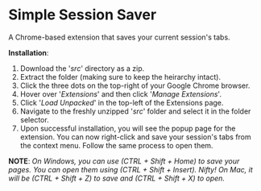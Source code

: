 # Simple Session Saver
A Chrome-based extension that saves your current session's tabs.

<b>Installation</b>:

1) Download the '<i>src</i>' directory as a zip.
2) Extract the folder (making sure to keep the heirarchy intact).
3) Click the three dots on the top-right of your Google Chrome browser.
4) Hover over '<i>Extensions</i>' and then click '<i>Manage Extensions</i>'.
5) Click '<i>Load Unpacked</i>' in the top-left of the Extensions page.
6) Navigate to the freshly unzipped '<i>src</i>' folder and select it in the folder selector.
7) Upon successful installation, you will see the popup page for the extension. You can now right-click and save your session's tabs from the context menu. Follow the same process to open them.

<b>NOTE</b>: <i>On Windows, you can use (CTRL + Shift + Home) to save your pages. You can open them using (CTRL + Shift + Insert). Nifty! On Mac, it will be (CTRL + Shift + Z) to save and (CTRL + Shift + X) to open.</i>
